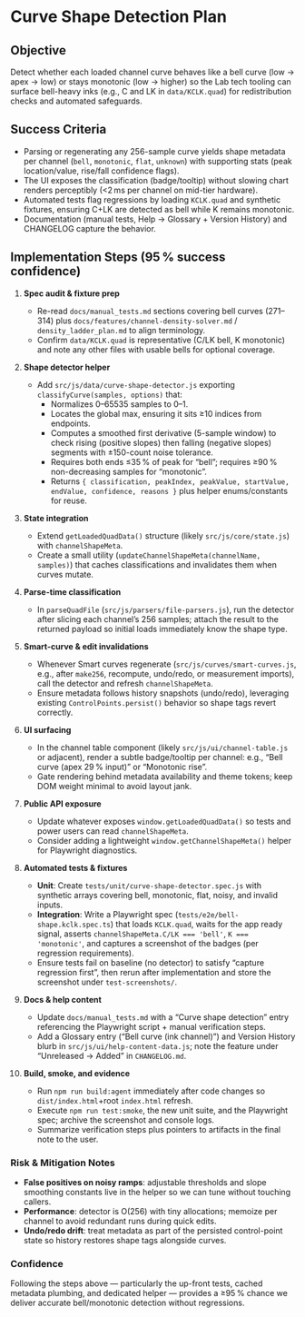 # Curve Shape Detection Plan

## Objective
Detect whether each loaded channel curve behaves like a bell curve (low → apex → low) or stays monotonic (low → higher) so the Lab tech tooling can surface bell-heavy inks (e.g., C and LK in `data/KCLK.quad`) for redistribution checks and automated safeguards.

## Success Criteria
- Parsing or regenerating any 256-sample curve yields shape metadata per channel (`bell`, `monotonic`, `flat`, `unknown`) with supporting stats (peak location/value, rise/fall confidence flags).
- The UI exposes the classification (badge/tooltip) without slowing chart renders perceptibly (<2 ms per channel on mid-tier hardware).
- Automated tests flag regressions by loading `KCLK.quad` and synthetic fixtures, ensuring C+LK are detected as bell while K remains monotonic.
- Documentation (manual tests, Help → Glossary + Version History) and CHANGELOG capture the behavior.

## Implementation Steps (95 % success confidence)
1. **Spec audit & fixture prep**  
   - Re-read `docs/manual_tests.md` sections covering bell curves (271–314) plus `docs/features/channel-density-solver.md` / `density_ladder_plan.md` to align terminology.  
   - Confirm `data/KCLK.quad` is representative (C/LK bell, K monotonic) and note any other files with usable bells for optional coverage.

2. **Shape detector helper**  
   - Add `src/js/data/curve-shape-detector.js` exporting `classifyCurve(samples, options)` that:  
     - Normalizes 0–65535 samples to 0–1.  
     - Locates the global max, ensuring it sits ≥10 indices from endpoints.  
     - Computes a smoothed first derivative (5-sample window) to check rising (positive slopes) then falling (negative slopes) segments with ±150-count noise tolerance.  
     - Requires both ends ≤35 % of peak for “bell”; requires ≥90 % non-decreasing samples for “monotonic”.  
     - Returns `{ classification, peakIndex, peakValue, startValue, endValue, confidence, reasons }` plus helper enums/constants for reuse.

3. **State integration**  
   - Extend `getLoadedQuadData()` structure (likely `src/js/core/state.js`) with `channelShapeMeta`.  
   - Create a small utility (`updateChannelShapeMeta(channelName, samples)`) that caches classifications and invalidates them when curves mutate.

4. **Parse-time classification**  
   - In `parseQuadFile` (`src/js/parsers/file-parsers.js`), run the detector after slicing each channel’s 256 samples; attach the result to the returned payload so initial loads immediately know the shape type.

5. **Smart-curve & edit invalidations**  
   - Whenever Smart curves regenerate (`src/js/curves/smart-curves.js`, e.g., after `make256`, recompute, undo/redo, or measurement imports), call the detector and refresh `channelShapeMeta`.  
   - Ensure metadata follows history snapshots (undo/redo), leveraging existing `ControlPoints.persist()` behavior so shape tags revert correctly.

6. **UI surfacing**  
   - In the channel table component (likely `src/js/ui/channel-table.js` or adjacent), render a subtle badge/tooltip per channel: e.g., “Bell curve (apex 29 % input)” or “Monotonic rise”.  
   - Gate rendering behind metadata availability and theme tokens; keep DOM weight minimal to avoid layout jank.

7. **Public API exposure**  
   - Update whatever exposes `window.getLoadedQuadData()` so tests and power users can read `channelShapeMeta`.  
   - Consider adding a lightweight `window.getChannelShapeMeta()` helper for Playwright diagnostics.

8. **Automated tests & fixtures**  
   - **Unit**: Create `tests/unit/curve-shape-detector.spec.js` with synthetic arrays covering bell, monotonic, flat, noisy, and invalid inputs.  
   - **Integration**: Write a Playwright spec (`tests/e2e/bell-shape.kclk.spec.ts`) that loads `KCLK.quad`, waits for the app ready signal, asserts `channelShapeMeta.C/LK === 'bell'`, `K === 'monotonic'`, and captures a screenshot of the badges (per regression requirements).  
   - Ensure tests fail on baseline (no detector) to satisfy “capture regression first”, then rerun after implementation and store the screenshot under `test-screenshots/`.

9. **Docs & help content**  
   - Update `docs/manual_tests.md` with a “Curve shape detection” entry referencing the Playwright script + manual verification steps.  
   - Add a Glossary entry (“Bell curve (ink channel)”) and Version History blurb in `src/js/ui/help-content-data.js`; note the feature under “Unreleased → Added” in `CHANGELOG.md`.

10. **Build, smoke, and evidence**  
    - Run `npm run build:agent` immediately after code changes so `dist/index.html`+root `index.html` refresh.  
    - Execute `npm run test:smoke`, the new unit suite, and the Playwright spec; archive the screenshot and console logs.  
    - Summarize verification steps plus pointers to artifacts in the final note to the user.

### Risk & Mitigation Notes
- **False positives on noisy ramps**: adjustable thresholds and slope smoothing constants live in the helper so we can tune without touching callers.  
- **Performance**: detector is O(256) with tiny allocations; memoize per channel to avoid redundant runs during quick edits.  
- **Undo/redo drift**: treat metadata as part of the persisted control-point state so history restores shape tags alongside curves.

### Confidence
Following the steps above — particularly the up-front tests, cached metadata plumbing, and dedicated helper — provides a ≥95 % chance we deliver accurate bell/monotonic detection without regressions.
